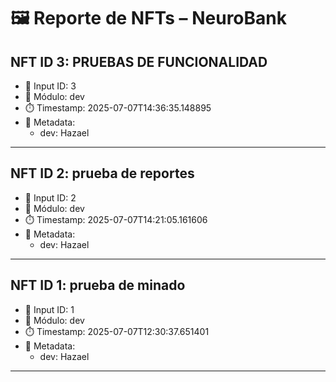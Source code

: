 # 🖼️ Reporte de NFTs – NeuroBank

## NFT ID 3: PRUEBAS DE FUNCIONALIDAD
- 🧩 Input ID: 3
- 🧠 Módulo: dev
- ⏱️ Timestamp: 2025-07-07T14:36:35.148895
- 📎 Metadata:
  - dev: Hazael

---
## NFT ID 2: prueba de reportes
- 🧩 Input ID: 2
- 🧠 Módulo: dev
- ⏱️ Timestamp: 2025-07-07T14:21:05.161606
- 📎 Metadata:
  - dev: Hazael

---
## NFT ID 1: prueba de minado
- 🧩 Input ID: 1
- 🧠 Módulo: dev
- ⏱️ Timestamp: 2025-07-07T12:30:37.651401
- 📎 Metadata:
  - dev: Hazael

---

